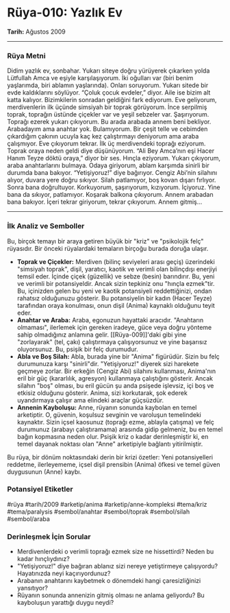# Rüya-010: Yazlık Ev
**Tarih:** Ağustos 2009

---
### Rüya Metni

Didim yazlık ev, sonbahar. Yukarı siteye doğru yürüyerek çıkarken yolda Lütfullah Amca ve eşiyle karşılaşıyorum. İki oğulları var (biri benim yaşlarımda, biri ablamın yaşlarında). Onları soruyorum. Yukarı sitede bir evde kaldıklarını söylüyor. “Çoluk çocuk evdeler,” diyor. Aile ise bizim alt katta kalıyor. Bizimkilerin sonradan geldiğini fark ediyorum. Eve geliyorum, merdivenlerin ilk üçünde simsiyah bir toprak görüyorum. İnce serpilmiş toprak, toprağın üstünde çiçekler var ve yeşil sebzeler var. Şaşırıyorum. Toprağı ezerek yukarı çıkıyorum. Bu arada arabada annem beni bekliyor. Arabadayım ama anahtar yok. Bulamıyorum. Bir çeşit telle ve cebimden çıkardığım çakının ucuyla kaç kez çalıştırmayı deniyorum ama araba çalışmıyor. Eve çıkıyorum tekrar. İlk üç merdivendeki toprağı eziyorum. Toprak oraya neden geldi diye düşünüyorum. “Ali Bey Amca’nın eşi Hacer Hanım Teyze döktü oraya,” diyor bir ses. Hınçla eziyorum. Yukarı çıkıyorum, araba anahtarlarını bulmaya. Odaya giriyorum, ablam karşımda sinirli bir durumda bana bakıyor. “Yetişiyoruz!” diye bağırıyor. Cengiz Abi’nin silahını alıyor, duvara yere doğru sıkıyor. Silah patlamıyor, boş kovan dışarı fırlıyor. Sonra bana doğrultuyor. Korkuyorum, şaşırıyorum, kızıyorum. İçiyoruz. Yine bana da sıkıyor, patlamıyor. Koşarak balkona çıkıyorum. Annem arabadan bana bakıyor. İçeri tekrar giriyorum, tekrar çıkıyorum. Annem gitmiş...

---
### İlk Analiz ve Semboller

Bu, birçok temayı bir araya getiren büyük bir "kriz" ve "psikolojik felç" rüyasıdır. Bir önceki rüyalardaki temaların birçoğu burada doruğa ulaşır.

* **Toprak ve Çiçekler:** Merdiven (bilinç seviyeleri arası geçiş) üzerindeki "simsiyah toprak", dişil, yaratıcı, kaotik ve verimli olan bilinçdışı enerjiyi temsil eder. İçinde çiçek (güzellik) ve sebze (besin) barındırır. Bu, yeni ve verimli bir potansiyeldir. Ancak sizin tepkiniz onu "hınçla ezmek"tir. Bu, içinizden gelen bu yeni ve kaotik potansiyeli reddettiğinizi, ondan rahatsız olduğunuzu gösterir. Bu potansiyelin bir kadın (Hacer Teyze) tarafından oraya konulması, onun dişil (Anima) kaynaklı olduğunu teyit eder.
* **Anahtar ve Araba:** Araba, egonuzun hayattaki aracıdır. "Anahtarın olmaması", ilerlemek için gereken iradeye, güce veya doğru yönteme sahip olmadığınız anlamına gelir. [[Rüya-009]]'daki gibi yine "zorlayarak" (tel, çakı) çalıştırmaya çalışıyorsunuz ve yine başarısız oluyorsunuz. Bu, psişik bir felç durumudur.
* **Abla ve Boş Silah:** Abla, burada yine bir "Anima" figürüdür. Sizin bu felç durumunuza karşı "sinirli"dir. "Yetişiyoruz!" diyerek sizi harekete geçmeye zorlar. Bir erkeğin (Cengiz Abi) silahını kullanması, Anima'nın eril bir güç (kararlılık, agresyon) kullanmaya çalıştığını gösterir. Ancak silahın "boş" olması, bu eril gücün şu anda psişede işlevsiz, içi boş ve etkisiz olduğunu gösterir. Anima, sizi korkutarak, şok ederek uyandırmaya çalışır ama elindeki araçlar güçsüzdür.
* **Annenin Kayboluşu:** Anne, rüyanın sonunda kaybolan en temel arketiptir. O, güvenin, koşulsuz sevginin ve varoluşun temelindeki kaynaktır. Sizin içsel kaosunuz (toprağı ezme, ablayla çatışma) ve felç durumunuz (arabayı çalıştıramama) arasında gidip gelmeniz, bu en temel bağın kopmasına neden olur. Psişik kriz o kadar derinleşmiştir ki, en temel dayanak noktası olan "Anne" arketipiyle bağlantı yitirilmiştir.

Bu rüya, bir dönüm noktasındaki derin bir krizi özetler: Yeni potansiyelleri reddetme, ilerleyememe, içsel dişil prensibin (Anima) öfkesi ve temel güven duygusunun (Anne) kaybı.

### Potansiyel Etiketler
#rüya #tarih/2009 #arketip/anima #arketip/anne-kompleksi #tema/kriz #tema/paralysis #sembol/anahtar #sembol/toprak #sembol/silah #sembol/araba

### Derinleşmek İçin Sorular
* Merdivenlerdeki o verimli toprağı ezmek size ne hissettirdi? Neden bu kadar hınçlıydınız?
* "Yetişiyoruz!" diye bağıran ablanız sizi nereye yetiştirmeye çalışıyordu? Hayatınızda neyi kaçırıyordunuz?
* Arabanın anahtarını kaybetmek o dönemdeki hangi çaresizliğinizi yansıtıyor?
* Rüyanın sonunda annenizin gitmiş olması ne anlama geliyordu? Bu kayboluşun yarattığı duygu neydi?